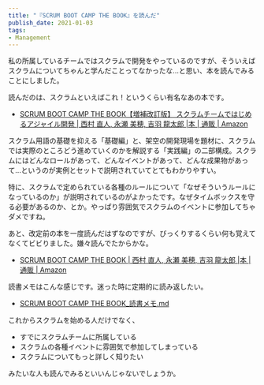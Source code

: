 ```yaml
---
title: "『SCRUM BOOT CAMP THE BOOK』を読んだ"
publish_date: 2021-01-03
tags:
- Management
---
```


私の所属しているチームではスクラムで開発をやっているのですが、そういえばスクラムについてちゃんと学んだことってなかったな…と思い、本を読んでみることにしました。

読んだのは、スクラムといえばこれ！というくらい有名なあの本です。

- [SCRUM BOOT CAMP THE BOOK【増補改訂版】 スクラムチームではじめるアジャイル開発 | 西村 直人, 永瀬 美穂, 吉羽 龍太郎 |本 | 通販 | Amazon](https://www.amazon.co.jp/dp/4798163686/)

スクラム用語の基礎を抑える「基礎編」と、架空の開発現場を題材に、スクラムでは実際のところどう進めていくのかを解説する「実践編」の二部構成。スクラムにはどんなロールがあって、どんなイベントがあって、どんな成果物があって…というのが実例とセットで説明されていてとてもわかりやすい。

特に、スクラムで定められている各種のルールについて「なぜそういうルールになっているのか」が説明されているのがよかったです。なぜタイムボックスを守る必要があるのか、とか。やっぱり雰囲気でスクラムのイベントに参加してちゃダメですね。

あと、改定前の本を一度読んだはずなのですが、びっくりするくらい何も覚えてなくてビビりました。嫌々読んでたからかな。

- [SCRUM BOOT CAMP THE BOOK | 西村 直人, 永瀬 美穂, 吉羽 龍太郎 |本 | 通販 | Amazon](https://www.amazon.co.jp/dp/4798129712)

読書メモはこんな感じです。迷った時に定期的に読み返したい。

- [SCRUM BOOT CAMP THE BOOK_読書メモ.md](https://gist.github.com/gushernobindsme/948d3f831083fdbcb2f9ad5d5cf0315a)

これからスクラムを始める人だけでなく、

- すでにスクラムチームに所属している
- スクラムの各種イベントに雰囲気で参加してしまっている
- スクラムについてもっと詳しく知りたい

みたいな人も読んでみるといいんじゃないでしょうか。
